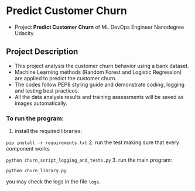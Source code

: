 # Predict Customer Churn

- Project **Predict Customer Churn** of ML DevOps Engineer Nanodegree Udacity

## Project Description
- This project analysis the customer churn behavior using a bank dataset.
- Machine Learning methods (Random Forest and Logistic Regression) are applied to predict the customer churn. 
- The codes follow PEP8 styling guide and demonstrate coding, logging and testing best practices. 
- All the data analysis results and training assessments will be saved as images automatically.

### To run the program:
1. install the required libraries:

```pip install -r requirements.txt```
2. run the test making sure that every component works

```python churn_script_logging_and_tests.py```
3. run the main program:

```python churn_library.py```


you may check the logs in the file ```logs```.